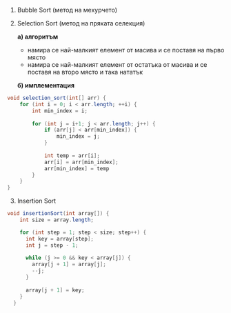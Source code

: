 1. Bubble Sort (метод на мехурчето)
2. Selection Sort (метод на пряката селекция)
	
	**а) алгоритъм**
	- намира се най-малкият елемент от масива и се поставя на първо място
	- намира се най-малкият елемент от остатъка от масива и се поставя на второ място и така нататък
	
	**б) имплементация**

```java
void selection_sort(int[] arr) {
	for (int i = 0; i < arr.length; ++i) {
		int min_index = i;
		
		for (int j = i+1; j < arr.length; j++) {
			if (arr[j] < arr[min_index]) {
				min_index = j;
			}
			
			int temp = arr[i];
			arr[i] = arr[min_index];
			arr[min_index] = temp
		}
	}
}
```

3. Insertion Sort

```java
void insertionSort(int array[]) {
    int size = array.length;

    for (int step = 1; step < size; step++) {
      int key = array[step];
      int j = step - 1;
      
      while (j >= 0 && key < array[j]) {
        array[j + 1] = array[j];
        --j;
      }
      
      array[j + 1] = key;
    }
  }
```